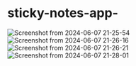 # sticky-notes-app-

![Screenshot from 2024-06-07 21-25-54](https://github.com/nirajanacharya/sticky-notes-app-/assets/87110903/e2f1a077-30ba-44b3-97c0-acbd89d9b47c)
![Screenshot from 2024-06-07 21-26-16](https://github.com/nirajanacharya/sticky-notes-app-/assets/87110903/15505620-143e-4ebd-a967-120127ae0b05)
![Screenshot from 2024-06-07 21-26-21](https://github.com/nirajanacharya/sticky-notes-app-/assets/87110903/c8613f1c-a1fe-46d1-9314-5d99c35f6725)
![Screenshot from 2024-06-07 21-28-01](https://github.com/nirajanacharya/sticky-notes-app-/assets/87110903/eb0aa988-5460-4bad-b054-d0c59d820999)
